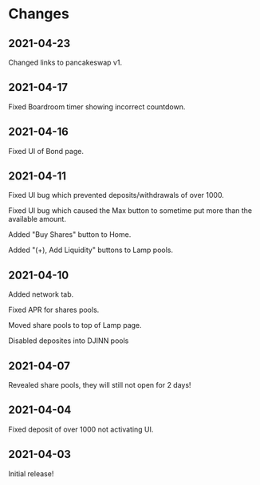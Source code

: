 # Changes

## 2021-04-23

Changed links to pancakeswap v1.

## 2021-04-17

Fixed Boardroom timer showing incorrect countdown.

## 2021-04-16

Fixed UI of Bond page.

## 2021-04-11

Fixed UI bug which prevented deposits/withdrawals of over 1000.

Fixed UI bug which caused the Max button to sometime put more than the available amount.

Added "Buy Shares" button to Home.

Added "\(+\), Add Liquidity" buttons to Lamp pools.

## 2021-04-10

Added network tab.

Fixed APR for shares pools.

Moved share pools to top of Lamp page.

Disabled deposites into DJINN pools

## 2021-04-07

Revealed share pools, they will still not open for 2 days!

## 2021-04-04

Fixed deposit of over 1000 not activating UI.

## 2021-04-03

Initial release!

